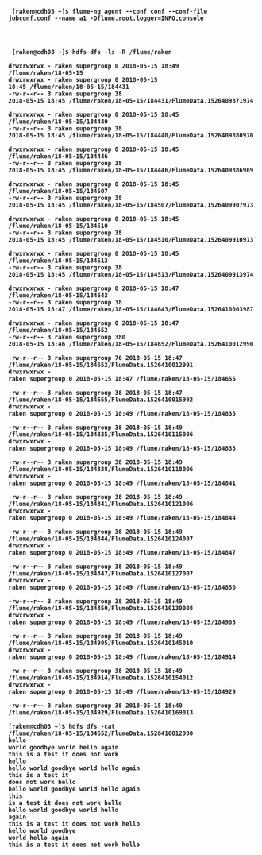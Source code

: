 <code><b> [raken@cdh03 ~]$ flume-ng agent --conf conf --conf-file jobconf.conf --name a1 -Dflume.root.logger=INFO,console <b/>

<br><b> [raken@cdh03 ~]$ hdfs dfs -ls -R /flume/raken <b/>
<br>drwxrwxrwx   - raken supergroup          0 2018-05-15 18:49 /flume/raken/18-05-15
<br>drwxrwxrwx   - raken supergroup          0 2018-05-15 18:45 /flume/raken/18-05-15/184431
<br>-rw-r--r--   3 raken supergroup         38 2018-05-15 18:45 /flume/raken/18-05-15/184431/FlumeData.1526409871974
<br>drwxrwxrwx   - raken supergroup          0 2018-05-15 18:45 /flume/raken/18-05-15/184440
<br>-rw-r--r--   3 raken supergroup         38 2018-05-15 18:45 /flume/raken/18-05-15/184440/FlumeData.1526409880970
<br>drwxrwxrwx   - raken supergroup          0 2018-05-15 18:45 /flume/raken/18-05-15/184446
<br>-rw-r--r--   3 raken supergroup         38 2018-05-15 18:45 /flume/raken/18-05-15/184446/FlumeData.1526409886969
<br>drwxrwxrwx   - raken supergroup          0 2018-05-15 18:45 /flume/raken/18-05-15/184507
<br>-rw-r--r--   3 raken supergroup         38 2018-05-15 18:45 /flume/raken/18-05-15/184507/FlumeData.1526409907973
<br>drwxrwxrwx   - raken supergroup          0 2018-05-15 18:45 /flume/raken/18-05-15/184510
<br>-rw-r--r--   3 raken supergroup         38 2018-05-15 18:45 /flume/raken/18-05-15/184510/FlumeData.1526409910973
<br>drwxrwxrwx   - raken supergroup          0 2018-05-15 18:45 /flume/raken/18-05-15/184513
<br>-rw-r--r--   3 raken supergroup         38 2018-05-15 18:45 /flume/raken/18-05-15/184513/FlumeData.1526409913974
<br>drwxrwxrwx   - raken supergroup          0 2018-05-15 18:47 /flume/raken/18-05-15/184643
<br>-rw-r--r--   3 raken supergroup         38 2018-05-15 18:47 /flume/raken/18-05-15/184643/FlumeData.1526410003987
<br>drwxrwxrwx   - raken supergroup          0 2018-05-15 18:47 /flume/raken/18-05-15/184652
<br>-rw-r--r--   3 raken supergroup        380 2018-05-15 18:46 /flume/raken/18-05-15/184652/FlumeData.1526410012990
<br>-rw-r--r--   3 raken supergroup         76 2018-05-15 18:47 /flume/raken/18-05-15/184652/FlumeData.1526410012991
<br>drwxrwxrwx   - raken supergroup          0 2018-05-15 18:47 /flume/raken/18-05-15/184655
<br>-rw-r--r--   3 raken supergroup         38 2018-05-15 18:47 /flume/raken/18-05-15/184655/FlumeData.1526410015992
<br>drwxrwxrwx   - raken supergroup          0 2018-05-15 18:49 /flume/raken/18-05-15/184835
<br>-rw-r--r--   3 raken supergroup         38 2018-05-15 18:49 /flume/raken/18-05-15/184835/FlumeData.1526410115006
<br>drwxrwxrwx   - raken supergroup          0 2018-05-15 18:49 /flume/raken/18-05-15/184838
<br>-rw-r--r--   3 raken supergroup         38 2018-05-15 18:49 /flume/raken/18-05-15/184838/FlumeData.1526410118006
<br>drwxrwxrwx   - raken supergroup          0 2018-05-15 18:49 /flume/raken/18-05-15/184841
<br>-rw-r--r--   3 raken supergroup         38 2018-05-15 18:49 /flume/raken/18-05-15/184841/FlumeData.1526410121006
<br>drwxrwxrwx   - raken supergroup          0 2018-05-15 18:49 /flume/raken/18-05-15/184844
<br>-rw-r--r--   3 raken supergroup         38 2018-05-15 18:49 /flume/raken/18-05-15/184844/FlumeData.1526410124007
<br>drwxrwxrwx   - raken supergroup          0 2018-05-15 18:49 /flume/raken/18-05-15/184847
<br>-rw-r--r--   3 raken supergroup         38 2018-05-15 18:49 /flume/raken/18-05-15/184847/FlumeData.1526410127007
<br>drwxrwxrwx   - raken supergroup          0 2018-05-15 18:49 /flume/raken/18-05-15/184850
<br>-rw-r--r--   3 raken supergroup         38 2018-05-15 18:49 /flume/raken/18-05-15/184850/FlumeData.1526410130008
<br>drwxrwxrwx   - raken supergroup          0 2018-05-15 18:49 /flume/raken/18-05-15/184905
<br>-rw-r--r--   3 raken supergroup         38 2018-05-15 18:49 /flume/raken/18-05-15/184905/FlumeData.1526410145010
<br>drwxrwxrwx   - raken supergroup          0 2018-05-15 18:49 /flume/raken/18-05-15/184914
<br>-rw-r--r--   3 raken supergroup         38 2018-05-15 18:49 /flume/raken/18-05-15/184914/FlumeData.1526410154012
<br>drwxrwxrwx   - raken supergroup          0 2018-05-15 18:49 /flume/raken/18-05-15/184929
<br>-rw-r--r--   3 raken supergroup         38 2018-05-15 18:49 /flume/raken/18-05-15/184929/FlumeData.1526410169013
<br><b> [raken@cdh03 ~]$ hdfs dfs -cat /flume/raken/18-05-15/184652/FlumeData.1526410012990 <b/>
<br>hello world goodbye world hello again
<br>this is a test it does not work hello
<br>hello world goodbye world hello again
<br>this is a test it does not work hello
<br>hello world goodbye world hello again
<br>this is a test it does not work hello
<br>hello world goodbye world hello again
<br>this is a test it does not work hello
<br>hello world goodbye world hello again
<br>this is a test it does not work hello

<code/>
